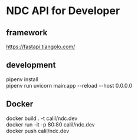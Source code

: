 # NDC API for Developer

## framework
https://fastapi.tiangolo.com/

## development
pipenv install  
pipenv run uvicorn main:app --reload --host 0.0.0.0

## Docker

docker build . -t calil/ndc.dev  
docker run -it -p 80:80 calil/ndc.dev  
docker push calil/ndc.dev